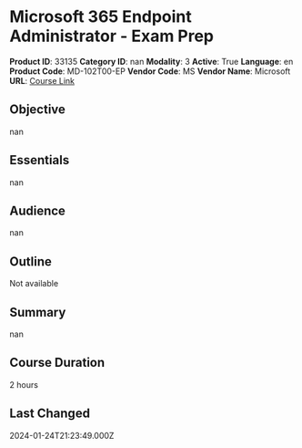 # Microsoft 365 Endpoint Administrator - Exam Prep

**Product ID**: 33135
**Category ID**: nan
**Modality**: 3
**Active**: True
**Language**: en
**Product Code**: MD-102T00-EP
**Vendor Code**: MS
**Vendor Name**: Microsoft
**URL**: [Course Link](https://www.fastlaneus.com/course/microsoft-md-102t00-ep)

## Objective
nan

## Essentials
nan

## Audience
nan

## Outline
Not available

## Summary
nan

## Course Duration
2 hours

## Last Changed
2024-01-24T21:23:49.000Z
